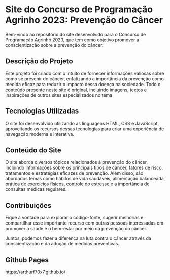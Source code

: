 # Site do Concurso de Programação Agrinho 2023: Prevenção do Câncer
Bem-vindo ao repositório do site desenvolvido para o Concurso de Programação Agrinho 2023, que tem como objetivo promover a conscientização sobre a prevenção do câncer.

## Descrição do Projeto
Este projeto foi criado com o intuito de fornecer informações valiosas sobre como se prevenir do câncer, enfatizando a importância da prevenção como medida eficaz para reduzir o impacto dessa doença na sociedade. Todo o conteúdo presente neste site é original, incluindo imagens, textos e inspirações de outros sites especializados no tema.

## Tecnologias Utilizadas
O site foi desenvolvido utilizando as linguagens HTML, CSS e JavaScript, aproveitando os recursos dessas tecnologias para criar uma experiência de navegação moderna e interativa.

## Conteúdo do Site
O site aborda diversos tópicos relacionados à prevenção do câncer, incluindo informações sobre os principais tipos de câncer, fatores de risco, tratamentos e estratégias eficazes de prevenção. Além disso, são abordados temas como hábitos de vida saudáveis, alimentação balanceada, prática de exercícios físicos, controle do estresse e a importância de consultas médicas regulares.

## Contribuições
Fique à vontade para explorar o código-fonte, sugerir melhorias e compartilhar esse importante recurso com outras pessoas interessadas em promover a saúde e o bem-estar por meio da prevenção do câncer.

Juntos, podemos fazer a diferença na luta contra o câncer através da conscientização e da adoção de medidas preventivas.

## Github Pages
https://arthurf70x7.github.io/
